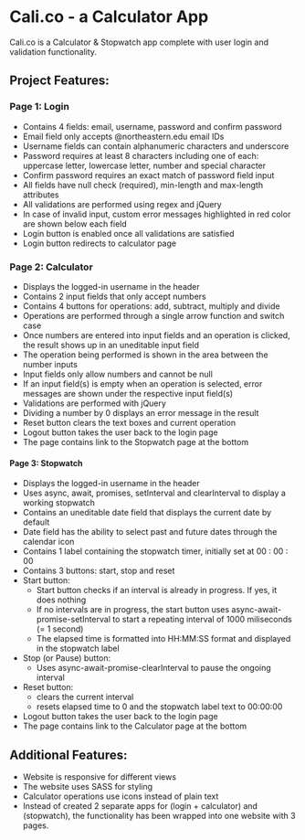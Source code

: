 # Cali.co - a Calculator App

Cali.co is a Calculator & Stopwatch app complete with user login and validation functionality.  

## Project Features:

### Page 1: Login
- Contains 4 fields: email, username, password and confirm password
- Email field only accepts @northeastern.edu email IDs
- Username fields can contain alphanumeric characters and underscore
- Password requires at least 8 characters including one of each: uppercase letter, lowercase letter, number and special character
- Confirm password requires an exact match of password field input
- All fields have null check (required), min-length and max-length attributes
- All validations are performed using regex and jQuery
- In case of invalid input, custom error messages highlighted in red color are shown below each field
- Login button is enabled once all validations are satisfied
- Login button redirects to calculator page

### Page 2: Calculator
- Displays the logged-in username in the header
- Contains 2 input fields that only accept numbers
- Contains 4 buttons for operations: add, subtract, multiply and divide
- Operations are performed through a single arrow function and switch case
- Once numbers are entered into input fields and an operation is clicked, the result shows up in an uneditable input field
- The operation being performed is shown in the area between the number inputs
- Input fields only allow numbers and cannot be null
- If an input field(s) is empty when an operation is selected, error messages are shown under the respective input field(s)
- Validations are performed with jQuery
- Dividing a number by 0 displays an error message in the result
- Reset button clears the text boxes and current operation
- Logout button takes the user back to the login page
- The page contains link to the Stopwatch page at the bottom

#### Page 3: Stopwatch
- Displays the logged-in username in the header
- Uses async, await, promises, setInterval and clearInterval to display a working stopwatch
- Contains an uneditable date field that displays the current date by default
- Date field has the ability to select past and future dates through the calendar icon
- Contains 1 label containing the stopwatch timer, initially set at 00 : 00 : 00
- Contains 3 buttons: start, stop and reset
- Start button:
  - Start button checks if an interval is already in progress. If yes, it does nothing
  - If no intervals are in progress, the start button uses async-await-promise-setInterval to start a repeating interval of 1000 miliseconds (= 1 second)
  - The elapsed time is formatted into HH:MM:SS format and displayed in the stopwatch label
- Stop (or Pause) button:
  - Uses async-await-promise-clearInterval to pause the ongoing interval
- Reset button:
  - clears the current interval
  - resets elapsed time to 0 and the stopwatch label text to 00:00:00
- Logout button takes the user back to the login page
- The page contains link to the Calculator page at the bottom

## Additional Features:

- Website is responsive for different views
- The website uses SASS for styling
- Calculator operations use icons instead of plain text
- Instead of created 2 separate apps for (login + calculator) and (stopwatch), the functionality has been wrapped into one website with 3 pages.
